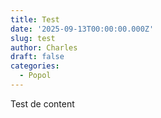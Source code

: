 ```yaml
---
title: Test
date: '2025-09-13T00:00:00.000Z'
slug: test
author: Charles
draft: false
categories:
  - Popol
---
```


Test de content